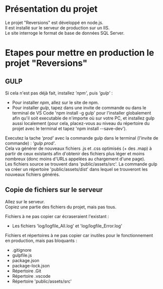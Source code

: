 **Présentation du projet**
==

Le projet "Reversions" est développé en node.js.  
Il est installé sur le serveur de production sur un IIS.  
Le site interroge le format de base de données SQL Server.    


**Etapes pour mettre en production le projet "Reversions"**
==

**GULP**
--

Si cela n'est pas déjà fait, installez *'npm'*, puis *'gulp'* :
- Pour installer *npm*, allez sur le site de npm.
- Pour installer *gulp*, tapez dans une invite de commande ou dans le terminal de VS Code 'npm install -g gulp' pour l'installer globalement afin qu'il soit executable de n'importe où sur votre PC, et installez gulp aussi localement (pour cela, placez-vous au niveau du répertoire du projet avec le terminal et tapez 'npm install --save-dev').

Executez la tache *'prod'* avec la commande gulp dans le terminal (l'invite de commande) : *'gulp prod'*.  
Cela va générer de nouveaux fichiers .js et .css optimisés (+ des .map) à partir de ceux existants afin d'obtenir des fichiers plus léger et moins nombreux (donc moins d'URLs appelées au chargement d'une page).  
Les fichiers source se trouvent dans 'public/assets/src'. La commande gulp va créer un répertoire 'public/assets/dist' dans lequel se trouveront les nouveaux fichiers générés.

**Copie de fichiers sur le serveur**
--

Allez sur le serveur.  
Copiez une partie des fichiers du projet, mais pas tous.  

Fichiers à ne pas copier car écraseraient l'existant :
- Les fichiers 'log/logfile_All.log' et 'log/logfile_Error.log'

Fichiers et répertoires à ne pas copier car inutiles pour le fonctionnement en production, mais pas bloquants : 
- .gitignore
- gulpfile.js
- package.json
- package-lock.json
- Répertoire .Git
- Répertoire .vscode
- Répertoire 'public/assets/src'